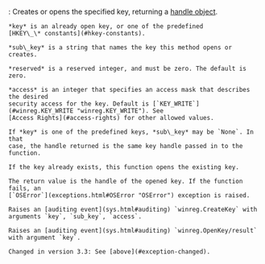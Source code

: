:   Creates or opens the specified key, returning a
    [handle object](#handle-object).

    *key* is an already open key, or one of the predefined
    [HKEY\_\* constants](#hkey-constants).

    *sub\_key* is a string that names the key this method opens or creates.

    *reserved* is a reserved integer, and must be zero. The default is zero.

    *access* is an integer that specifies an access mask that describes the desired
    security access for the key. Default is [`KEY_WRITE`](#winreg.KEY_WRITE "winreg.KEY_WRITE"). See
    [Access Rights](#access-rights) for other allowed values.

    If *key* is one of the predefined keys, *sub\_key* may be `None`. In that
    case, the handle returned is the same key handle passed in to the function.

    If the key already exists, this function opens the existing key.

    The return value is the handle of the opened key. If the function fails, an
    [`OSError`](exceptions.html#OSError "OSError") exception is raised.

    Raises an [auditing event](sys.html#auditing) `winreg.CreateKey` with arguments `key`, `sub_key`, `access`.

    Raises an [auditing event](sys.html#auditing) `winreg.OpenKey/result` with argument `key`.

    Changed in version 3.3: See [above](#exception-changed).
